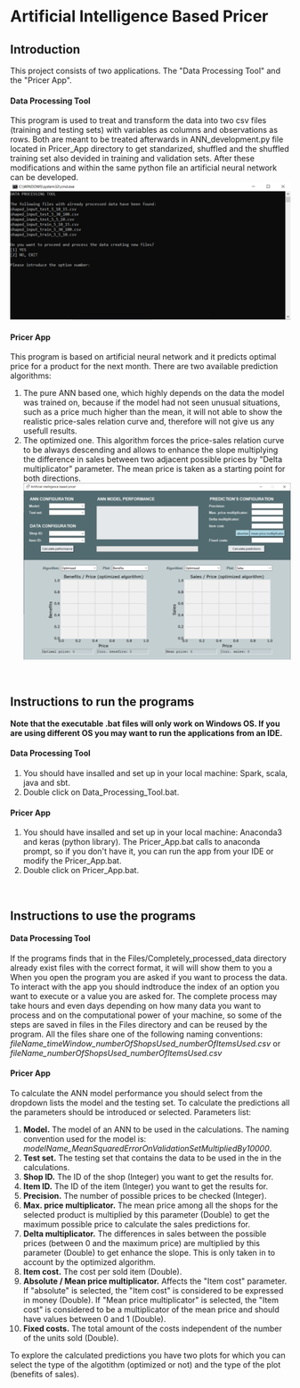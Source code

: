 # Artificial Intelligence Based Pricer
## Introduction
This project consists of two applications. The "Data Processing Tool" and the "Pricer App".

#### Data Processing Tool
This program is used to treat and transform the data into two csv files (training and testing sets) with variables as columns and observations as rows. Both are meant to be treated afterwards in ANN_development.py file located in Pricer_App directory to get standarized, shuffled and the shuffled training set also devided in training and validation sets. After these modifications and within the same python file an artificial neural network can be developed.
![](Files/Images/data_processing_tool.png)

#### Pricer App
This program is based on artificial neural network and it predicts optimal price for a product for the next month. There are two available prediction algorithms:
1) The pure ANN based one, which highly depends on the data the model was trained on, because if the model had not seen unusual situations, such as a price much higher than the mean, it will not able to show the realistic price-sales relation curve and, therefore will not give us any usefull results.
2) The optimized one. This algorithm forces the price-sales relation curve to be always descending and allows to enhance the slope multiplying the difference in sales between two adjacent possible prices by "Delta multiplicator" parameter. The mean price is taken as a starting point for both directions.
![](Files/Images/pricer_app.png)
<br/>


## Instructions to run the programs
**Note that the executable .bat files will only work on Windows OS. If you are using different OS you may want to run the applications from an IDE.**

#### Data Processing Tool
1) You should have insalled and set up in your local machine: Spark, scala, java and sbt.
2) Double click on Data_Processing_Tool.bat.

#### Pricer App
1) You should have insalled and set up in your local machine: Anaconda3 and keras (python library). The Pricer_App.bat calls to anaconda prompt, so if you don't have it, you can run the app from your IDE or modify the Pricer_App.bat.
2) Double click on Pricer_App.bat.
<br/>


## Instructions to use the programs
#### Data Processing Tool
If the programs finds that in the Files/Completely_processed_data directory already exist files with the correct format, it will will show them to you a
When you open the program you are asked if you want to process the data. To interact with the app you should indtroduce the index of an option you want to execute or a value you are asked for. The complete process may take hours and even days depending on how many data you want to process and on the computational power of your machine, so some of the steps are saved in files in the Files directory and can be reused by the program.
All the files share one of the following naming conventions: *fileName_timeWindow_numberOfShopsUsed_numberOfItemsUsed.csv* or *fileName_numberOfShopsUsed_numberOfItemsUsed.csv*

#### Pricer App
To calculate the ANN model performance you should select from the dropdown lists the model and the testing set. To calculate the predictions all the parameters should be introduced or selected. Parameters list:
1) **Model.** The model of an ANN to be used in the calculations. The naming convention used for the model is: *modelName_MeanSquaredErrorOnValidationSetMultipliedBy10000*.
2) **Test set.** The testing set that contains the data to be used in the in the calculations.
3) **Shop ID.** The ID of the shop (Integer) you want to get the results for.
4) **Item ID.** The ID of the item (Integer) you want to get the results for.
5) **Precision.** The number of possible prices to be checked (Integer).
6) **Max. price multiplicator.** The mean price among all the shops for the selected product is multiplied by this parameter (Double) to get the maximum possible price to calculate the sales predictions for.
7) **Delta multiplicator.** The differences in sales between the possible prices (between 0 and the maximum price) are multiplied by this parameter (Double) to get enhance the slope. This is only taken in to account by the optimized algorithm.
8) **Item cost.** The cost per sold item (Double).
9) **Absolute / Mean price multiplicator.** Affects the "Item cost" parameter. If "absolute" is selected, the "Item cost" is considered to be expressed in money (Double). If "Mean price multiplicator" is selected, the "Item cost" is considered to be a multiplicator of the mean price and should have values between 0 and 1 (Double).
10) **Fixed costs.** The total amount of the costs independent of the number of the units sold (Double).

To explore the calculated predictions you have two plots for which you can select the type of the algotithm (optimized or not) and the type of the plot (benefits of sales).
